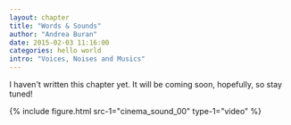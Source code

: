 ```yaml
---
layout: chapter
title: "Words & Sounds"
author: "Andrea Buran"
date: 2015-02-03 11:16:00
categories: hello world
intro: "Voices, Noises and Musics"
---
```


I haven't written this chapter yet. It will be coming soon, hopefully, so stay tuned!

{% include figure.html src-1="cinema_sound_00" type-1="video" %}
